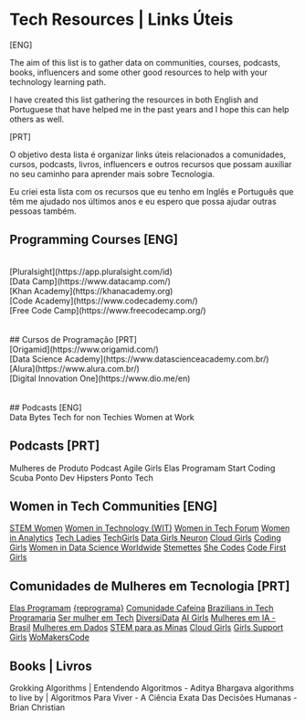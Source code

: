 # Tech Resources | Links Úteis

[ENG]

The aim of this list is to gather data on communities, courses, podcasts, books, influencers and some other good resources to help with your technology learning path.

I have created this list gathering the resources in both English and Portuguese that have helped me in the past years and I hope this can help others as well.

[PRT]

O objetivo desta lista é organizar links úteis relacionados a comunidades, cursos, podcasts, livros, influencers e outros recursos que possam auxiliar no seu caminho para aprender mais sobre Tecnologia.

Eu criei esta lista com os recursos que eu tenho em Inglês e Português que têm me ajudado nos últimos anos e eu espero que possa ajudar outras pessoas também.


## Programming Courses [ENG]
<br/>
[Pluralsight](https://app.pluralsight.com/id)<br>
[Data Camp](https://www.datacamp.com/)<br>
[Khan Academy](https://khanacademy.org)<br>
[Code Academy](https://www.codecademy.com/)<br>
[Free Code Camp](https://www.freecodecamp.org/)<br>
<br><br>
## Cursos de Programação [PRT]
<br>
[Origamid](https://www.origamid.com/)<br>
[Data Science Academy](https://www.datascienceacademy.com.br/)<br>
[Alura](https://www.alura.com.br/)<br>
[Digital Innovation One](https://www.dio.me/en)<br>
<br><br>
## Podcasts [ENG]
<br/>
Data Bytes
Tech for non Techies
Women at Work

## Podcasts [PRT]

Mulheres de Produto
Podcast Agile Girls
Elas Programam
Start Coding
Scuba Ponto Dev
Hipsters Ponto Tech

## Women in Tech Communities [ENG]

[STEM Women](https://stemwomenevents.com/events)
[Women in Technology (WIT)](http://www.mywit.org/)
[Women in Tech Forum](http://www.womenintechforum.com/)
[Women in Analytics](https://www.womeninanalytics.com/)
[Tech Ladies](http://www.hiretechladies.com/)
[TechGirls](https://www.wearetechgirls.com/)
[Data Girls Neuron](https://linktr.ee/DataGirls)
[Cloud Girls](http://www.cloudgirls.org/)
[Coding Girls](http://www.coding-girls.com/)
[Women in Data Science Worldwide](https://www.widsconference.org/)
[Stemettes](http://stemettes.org/)
[She Codes](https://www.shecodes.io/)
[Code First Girls](https://codefirstgirls.com/)

## Comunidades de Mulheres em Tecnologia [PRT]

[Elas Programam](https://elasprogramam.com.br/#/)
[{reprograma}](http://www.reprograma.com.br/estacao-hack/)
[Comunidade Cafeina](http://compiladoras.com.br/)
[Brazilians in Tech](http://braziliansintech.com/)
[Programaria](http://www.programaria.org/)
[Ser mulher em Tech](https://sermulheremtech.com.br/)
[DiversiData](https://linktr.ee/diversidata)
[AI Girls](https://www.linkedin.com/company/ai-girls/)
[Mulheres em IA - Brasil](https://mulheres-em-ia.github.io/)
[Mulheres em Dados](https://lnkd.in/dUEymWsU)
[STEM para as Minas](https://campsite.bio/stemparaminas)
[Cloud Girls](http://www.cloudgirls.com.br/)
[Girls Support Girls](https://gsgcommunity.github.io/)
[WoMakersCode](https://linktr.ee/womakerscode)

## Books | Livros

Grokking Algorithms | Entendendo Algoritmos - Aditya Bhargava
algorithms to live by | Algoritmos Para Viver - A Ciência Exata Das Decisões Humanas - Brian Christian

